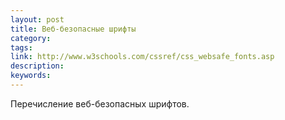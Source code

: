 ```yaml
---
layout: post
title: Веб-безопасные шрифты
category: 
tags: 
link: http://www.w3schools.com/cssref/css_websafe_fonts.asp
description: 
keywords: 
---
```


<p>Перечисление веб-безопасных шрифтов.</p>

